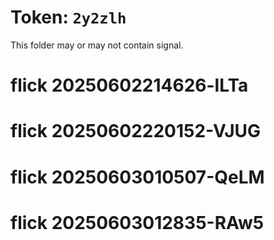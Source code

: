 # Token: `2y2zlh`

This folder may or may not contain signal.
# flick 20250602214626-lLTa
# flick 20250602220152-VJUG
# flick 20250603010507-QeLM
# flick 20250603012835-RAw5
